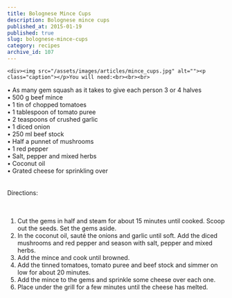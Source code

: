 ```yaml
---
title: Bolognese Mince Cups
description: Bolognese mince cups
published_at: 2015-01-19
published: true
slug: bolognese-mince-cups
category: recipes
archive_id: 107
---
```


    <div><img src="/assets/images/articles/mince_cups.jpg" alt=""><p class="caption"></p>You will need:<br><br><br>

• As many gem squash as it takes to give each person 3 or 4 halves<br>
• 500 g beef mince<br>
• 1 tin of chopped tomatoes<br>
• 1 tablespoon of tomato puree <br>
• 2 teaspoons of crushed garlic<br>
• 1 diced onion<br>
• 250 ml beef stock <br>
• Half a punnet of mushrooms<br>
• 1 red pepper<br>
• Salt, pepper and mixed herbs<br>
• Coconut oil<br>
• Grated cheese for sprinkling over<br><br><br>
Directions:<br><br><br>

1. Cut the gems in half and steam for about 15 minutes until cooked. Scoop out the seeds. Set the gems aside. <br>
2. In the coconut oil, sauté the onions and garlic until soft. Add the diced mushrooms and red pepper and season with salt, pepper and mixed herbs.<br>
3. Add the mince and cook until browned.<br>
4. Add the tinned tomatoes, tomato puree and beef stock and simmer on low for about 20 minutes. <br>
5. Add the mince to the gems and sprinkle some cheese over each one.<br>
6. Place under the grill for a few minutes until the cheese has melted.</div>
